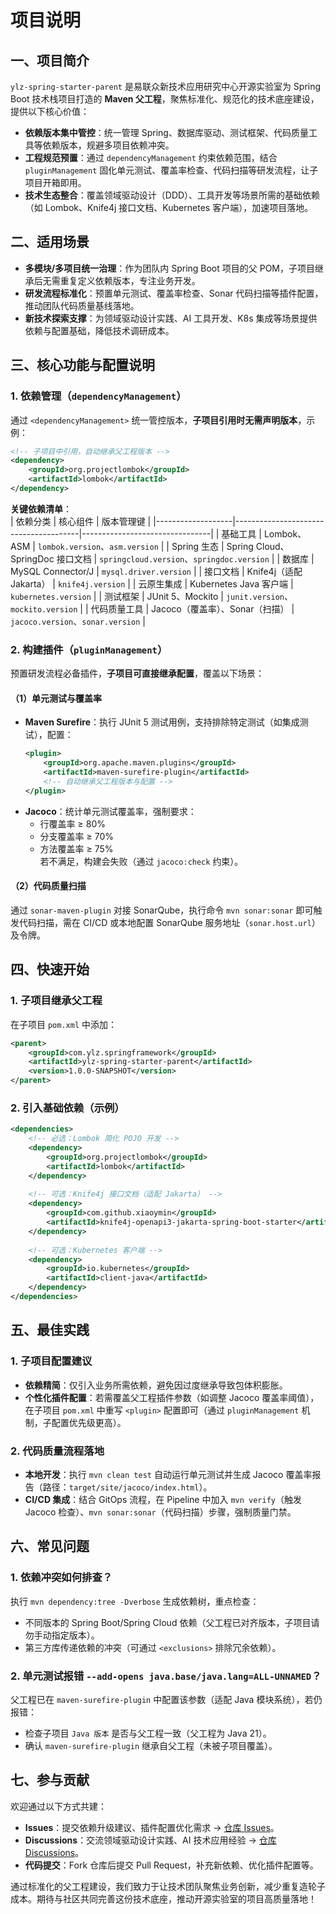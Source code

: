 # 项目说明

## 一、项目简介
`ylz-spring-starter-parent` 是易联众新技术应用研究中心开源实验室为 Spring Boot 技术栈项目打造的 **Maven 父工程**，聚焦标准化、规范化的技术底座建设，提供以下核心价值：  
- **依赖版本集中管控**：统一管理 Spring、数据库驱动、测试框架、代码质量工具等依赖版本，规避多项目依赖冲突。  
- **工程规范预置**：通过 `dependencyManagement` 约束依赖范围，结合 `pluginManagement` 固化单元测试、覆盖率检查、代码扫描等研发流程，让子项目开箱即用。  
- **技术生态整合**：覆盖领域驱动设计（DDD）、工具开发等场景所需的基础依赖（如 Lombok、Knife4j 接口文档、Kubernetes 客户端），加速项目落地。  


## 二、适用场景
- **多模块/多项目统一治理**：作为团队内 Spring Boot 项目的父 POM，子项目继承后无需重复定义依赖版本，专注业务开发。  
- **研发流程标准化**：预置单元测试、覆盖率检查、Sonar 代码扫描等插件配置，推动团队代码质量基线落地。  
- **新技术探索支撑**：为领域驱动设计实践、AI 工具开发、K8s 集成等场景提供依赖与配置基础，降低技术调研成本。  


## 三、核心功能与配置说明

### 1. 依赖管理（`dependencyManagement`）
通过 `<dependencyManagement>` 统一管控版本，**子项目引用时无需声明版本**，示例：  
```xml
<!-- 子项目中引用，自动继承父工程版本 -->
<dependency>
    <groupId>org.projectlombok</groupId>
    <artifactId>lombok</artifactId>
</dependency>
```  

**关键依赖清单**：  
| 依赖分类          | 核心组件                              | 版本管理键                     |
|-------------------|---------------------------------------|--------------------------------|
| 基础工具          | Lombok、ASM                          | `lombok.version`、`asm.version` |
| Spring 生态       | Spring Cloud、SpringDoc 接口文档     | `springcloud.version`、`springdoc.version` |
| 数据库            | MySQL Connector/J                    | `mysql.driver.version`         |
| 接口文档          | Knife4j（适配 Jakarta）              | `knife4j.version`              |
| 云原生集成        | Kubernetes Java 客户端               | `kubernetes.version`           |
| 测试框架          | JUnit 5、Mockito                     | `junit.version`、`mockito.version` |
| 代码质量工具      | Jacoco（覆盖率）、Sonar（扫描）      | `jacoco.version`、`sonar.version` |  


### 2. 构建插件（`pluginManagement`）
预置研发流程必备插件，**子项目可直接继承配置**，覆盖以下场景：  

#### （1）单元测试与覆盖率  
- **Maven Surefire**：执行 JUnit 5 测试用例，支持排除特定测试（如集成测试），配置：  
  ```xml
  <plugin>
      <groupId>org.apache.maven.plugins</groupId>
      <artifactId>maven-surefire-plugin</artifactId>
      <!-- 自动继承父工程版本与配置 -->
  </plugin>
  ```  
- **Jacoco**：统计单元测试覆盖率，强制要求：  
  - 行覆盖率 ≥ 80%  
  - 分支覆盖率 ≥ 70%  
  - 方法覆盖率 ≥ 75%  
  若不满足，构建会失败（通过 `jacoco:check` 约束）。  


#### （2）代码质量扫描  
通过 `sonar-maven-plugin` 对接 SonarQube，执行命令 `mvn sonar:sonar` 即可触发代码扫描，需在 CI/CD 或本地配置 SonarQube 服务地址（`sonar.host.url`）及令牌。  


## 四、快速开始

### 1. 子项目继承父工程
在子项目 `pom.xml` 中添加：  
```xml
<parent>
    <groupId>com.ylz.springframework</groupId>
    <artifactId>ylz-spring-starter-parent</artifactId>
    <version>1.0.0-SNAPSHOT</version>
</parent>
```  

### 2. 引入基础依赖（示例）
```xml
<dependencies>
    <!-- 必选：Lombok 简化 POJO 开发 -->
    <dependency>
        <groupId>org.projectlombok</groupId>
        <artifactId>lombok</artifactId>
    </dependency>
    
    <!-- 可选：Knife4j 接口文档（适配 Jakarta） -->
    <dependency>
        <groupId>com.github.xiaoymin</groupId>
        <artifactId>knife4j-openapi3-jakarta-spring-boot-starter</artifactId>
    </dependency>
    
    <!-- 可选：Kubernetes 客户端 -->
    <dependency>
        <groupId>io.kubernetes</groupId>
        <artifactId>client-java</artifactId>
    </dependency>
</dependencies>
```  


## 五、最佳实践

### 1. 子项目配置建议
- **依赖精简**：仅引入业务所需依赖，避免因过度继承导致包体积膨胀。  
- **个性化插件配置**：若需覆盖父工程插件参数（如调整 Jacoco 覆盖率阈值），在子项目 `pom.xml` 中重写 `<plugin>` 配置即可（通过 `pluginManagement` 机制，子配置优先级更高）。  


### 2. 代码质量流程落地
- **本地开发**：执行 `mvn clean test` 自动运行单元测试并生成 Jacoco 覆盖率报告（路径：`target/site/jacoco/index.html`）。  
- **CI/CD 集成**：结合 GitOps 流程，在 Pipeline 中加入 `mvn verify`（触发 Jacoco 检查）、`mvn sonar:sonar`（代码扫描）步骤，强制质量门禁。  


## 六、常见问题

### 1. 依赖冲突如何排查？
执行 `mvn dependency:tree -Dverbose` 生成依赖树，重点检查：  
- 不同版本的 Spring Boot/Spring Cloud 依赖（父工程已对齐版本，子项目请勿手动指定版本）。  
- 第三方库传递依赖的冲突（可通过 `<exclusions>` 排除冗余依赖）。  


### 2. 单元测试报错 `--add-opens java.base/java.lang=ALL-UNNAMED`？
父工程已在 `maven-surefire-plugin` 中配置该参数（适配 Java 模块系统），若仍报错：  
- 检查子项目 `Java 版本` 是否与父工程一致（父工程为 Java 21）。  
- 确认 `maven-surefire-plugin` 继承自父工程（未被子项目覆盖）。  


## 七、参与贡献
欢迎通过以下方式共建：  
- **Issues**：提交依赖升级建议、插件配置优化需求 → [仓库 Issues](https://github.com/ylzoslab/ylz-springframework-parent/issues)。
- **Discussions**：交流领域驱动设计实践、AI 技术应用经验 → [仓库 Discussions](https://github.com/ylzoslab/ylz-springframework-parent/discussions)。
- **代码提交**：Fork 仓库后提交 Pull Request，补充新依赖、优化插件配置等。  


通过标准化的父工程建设，我们致力于让技术团队聚焦业务创新，减少重复造轮子成本。期待与社区共同完善这份技术底座，推动开源实验室的项目高质量落地！  
